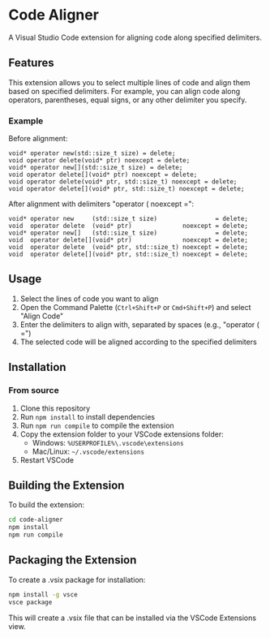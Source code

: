 # Code Aligner

A Visual Studio Code extension for aligning code along specified delimiters.

## Features

This extension allows you to select multiple lines of code and align them based on specified delimiters. For example, you can align code along operators, parentheses, equal signs, or any other delimiter you specify.

### Example

Before alignment:
```
void* operator new(std::size_t size) = delete;
void operator delete(void* ptr) noexcept = delete;
void* operator new[](std::size_t size) = delete;
void operator delete[](void* ptr) noexcept = delete;
void operator delete(void* ptr, std::size_t) noexcept = delete;
void operator delete[](void* ptr, std::size_t) noexcept = delete;
```


After alignment with delimiters "operator ( noexcept =":
```
void* operator new     (std::size_t size)                = delete;
void  operator delete  (void* ptr)              noexcept = delete;
void* operator new[]   (std::size_t size)                = delete;
void  operator delete[](void* ptr)              noexcept = delete;
void  operator delete  (void* ptr, std::size_t) noexcept = delete;
void  operator delete[](void* ptr, std::size_t) noexcept = delete;
```


## Usage

1. Select the lines of code you want to align
2. Open the Command Palette (`Ctrl+Shift+P` or `Cmd+Shift+P`) and select "Align Code"
3. Enter the delimiters to align with, separated by spaces (e.g., "operator ( =")
4. The selected code will be aligned according to the specified delimiters

## Installation

### From source
1. Clone this repository
2. Run `npm install` to install dependencies
3. Run `npm run compile` to compile the extension
4. Copy the extension folder to your VSCode extensions folder:
   - Windows: `%USERPROFILE%\.vscode\extensions`
   - Mac/Linux: `~/.vscode/extensions`
5. Restart VSCode

## Building the Extension
To build the extension:

```bash
cd code-aligner
npm install
npm run compile
```

## Packaging the Extension
To create a .vsix package for installation:

```bash
npm install -g vsce
vsce package
```

This will create a .vsix file that can be installed via the VSCode Extensions view. 
